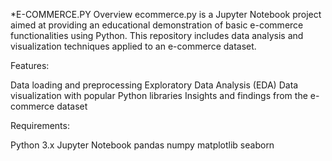 *E-COMMERCE.PY
Overview
ecommerce.py is a Jupyter Notebook project aimed at providing an educational demonstration of basic e-commerce functionalities using Python. This repository includes data analysis and visualization techniques applied to an e-commerce dataset.

Features:

Data loading and preprocessing
Exploratory Data Analysis (EDA)
Data visualization with popular Python libraries
Insights and findings from the e-commerce dataset

Requirements:

Python 3.x
Jupyter Notebook
pandas
numpy
matplotlib
seaborn
